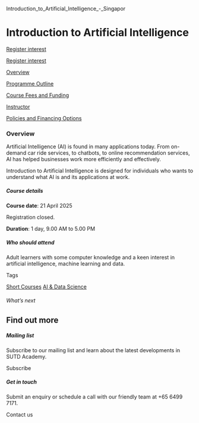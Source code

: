 Introduction_to_Artificial_Intelligence_-_Singapor



Introduction to Artificial Intelligence
=======================================

[Register interest](/admissions/academy/short-courses/short-courses-register-your-interest/?coursename=introduction-to-artificial-intelligence)

[Register interest](/admissions/academy/short-courses/short-courses-register-your-interest/?coursename=introduction-to-artificial-intelligence)

[Overview](/course/introduction-to-artificial-intelligence/#tabs)

[Programme Outline](/course/introduction-to-artificial-intelligence/programme-outline/#tabs)

[Course Fees and Funding](/course/introduction-to-artificial-intelligence/course-fees-and-funding/#tabs)

[Instructor](/course/introduction-to-artificial-intelligence/instructor/#tabs)

[Policies and Financing Options](/course/introduction-to-artificial-intelligence/policies-and-financing-options/#tabs)

### Overview

Artificial Intelligence (AI) is found in many applications today. From on-demand car ride services, to chatbots, to online recommendation services, AI has helped businesses work more efficiently and effectively.

Introduction to Artificial Intelligence is designed for individuals who wants to understand what AI is and its applications at work.

##### **Course details**

**Course date**: 21 April 2025

Registration closed.

**Duration**: 1 day, 9.00 AM to 5.00 PM

##### **Who should attend**

Adult learners with some computer knowledge and a keen interest in artificial intelligence, machine learning and data.

Tags

[Short Courses](/admissions/academy/courses-and-modules/?academy-type-course=780)
[AI & Data Science](/admissions/academy/courses-and-modules/?discipline=782)

###### What’s next

Find out more
-------------

##### Mailing list

Subscribe to our mailing list and learn about the latest developments in SUTD Academy.

Subscribe

##### Get in touch

Submit an enquiry or schedule a call with our friendly team at +65 6499 7171.

Contact us

